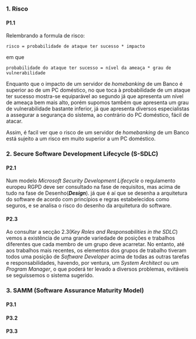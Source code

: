 ### 1. Risco

#### P1.1
Relembrando a formula de risco:

    risco = probabilidade de ataque ter sucesso * impacto

em que

    probabilidade do ataque ter sucesso = nível da ameaça * grau de vulnerabilidade

Enquanto que o impacto de um servidor de _homebanking_ de um Banco é superior ao de um PC doméstico, no que toca à probabilidade de um ataque ter sucesso mostra-se equiparável ao segundo já que apresenta um nível de ameaça bem mais alto, porém supomos também que apresenta um grau de vulnerabilidade bastante inferior, já que apresenta diversos especialistas a assegurar a segurança do sistema, ao contrário do PC doméstico, fácil de atacar.

Assim, é facil ver que o risco de um servidor de _homebanking_ de um Banco está sujeito a um risco em muito superior a um PC doméstico.

### 2. Secure Software Development Lifecycle (S-SDLC)

#### P2.1
Num modelo _Microsoft Security Development Lifecycle_ o regulamento europeu RGPD deve ser consultado na fase de requisitos, mas acima de tudo na fase de Desenho(_**Design**_). já que é aí que se desenha a arquitetura do software de acordo com princípios e regras estabelecidos como seguros, e se analisa o risco do desenho da arquitetura do software.

#### P2.3
Ao consultar a secção 2.3(_Key Roles and Responsabilities in the SDLC_) vemos a existência de uma grande variedade de posições e trabalhos diferentes que cada membro de um grupo deve acarretar. No entanto, até aos trabalhos mais recentes, os elementos dos grupos de trabalho tiveram todos uma posição de _Software Developer_ acima de todas as outras tarefas e responsabilidades, havendo, por ventura, um _System Architect_ ou um _Program Manager_, o que poderá ter levado a diversos problemas, evitáveis se seguíssemos o sistema sugerido.

### 3. SAMM (Software Assurance Maturity Model)

#### P3.1


#### P3.2


#### P3.3
